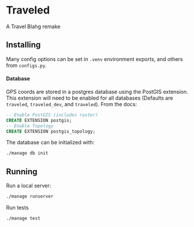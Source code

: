 Traveled
========

A Travel Blahg remake

Installing
----------

Many config options can be set in `.venv` environment exports, and others from
`configs.py`.

#### Database

GPS coords are stored in a postgres database using the PostGIS extension.
This extension will need to be enabled for all databases (Defaults are `traveled`,
`traveled_dev`, and `traveled`). From the docs:

```SQL
-- Enable PostGIS (includes raster)
CREATE EXTENSION postgis;
-- Enable Topology
CREATE EXTENSION postgis_topology;
```

The database can be initialized with:
```bash
./manage db init
```

Running
-------

Run a local server:
```bash
./manage runserver
```

Run tests
```bash
./manage test
```
